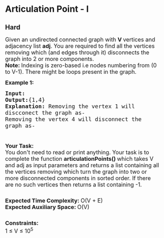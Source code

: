 # Articulation Point - I
## Hard
<div class="problems_problem_content__Xm_eO"><p><span style="font-size: 18px;">Given an undirected connected graph&nbsp;with&nbsp;<strong>V&nbsp;</strong>vertices and adjacency list&nbsp;<strong>adj</strong>. You are required to find all the vertices removing which&nbsp;(and edges through it) disconnects the graph into 2 or more components.<br><strong>Note:&nbsp;</strong>Indexing is zero-based i.e nodes numbering from (0 to V-1). There might be loops present in the graph.</span></p>
<p><span style="font-size: 18px;"><strong>Example 1:</strong></span></p>
<pre><span style="font-size: 18px;"><strong>Input:
</strong><img src="https://media.geeksforgeeks.org/img-practice/PROD/addEditProblem/708502/Web/Other/a27f9040-9783-4386-92f9-b8684c75db07_1685087852.png" alt="">
<strong>Output:</strong>{1,4}
<strong>Explanation: </strong>Removing the vertex 1 will
discconect the graph as-
<img src="https://media.geeksforgeeks.org/img-practice/PROD/addEditProblem/708502/Web/Other/7e12629a-ba31-411e-b6ac-ccf5a8baa6a3_1685087852.png" alt="">
Removing the vertex 4 will disconnect the
graph as-
<img src="https://media.geeksforgeeks.org/img-practice/PROD/addEditProblem/708502/Web/Other/fb781bda-91d6-4920-96a8-c976412c3ada_1685087852.png" alt="">
</span></pre>
<p>&nbsp;</p>
<p><span style="font-size: 18px;"><strong>Your Task:</strong><br>You don't need to read or print anything. Your task is to complete the function&nbsp;<strong>articulationPoints</strong><strong>()&nbsp;</strong>which takes V and adj as input parameters and returns a list containing all the vertices removing which turn the graph into two or more disconnected components in sorted order. If there are no such vertices then returns a list containing -1.</span><br>&nbsp;</p>
<p><span style="font-size: 18px;"><strong>Expected Time Complexity:&nbsp;</strong>O(V + E)<br><strong>Expected Auxiliary Space:&nbsp;</strong>O(V)</span><br>&nbsp;</p>
<p><span style="font-size: 18px;"><strong>Constraints:</strong><br>1 ≤ V ≤ 10<sup>5</sup></span></p></div>